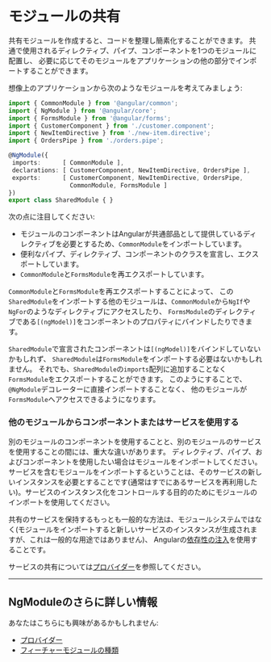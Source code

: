 # モジュールの共有

共有モジュールを作成すると、コードを整理し簡素化することができます。
共通で使用されるディレクティブ、パイプ、コンポーネントを1つのモジュールに配置し、
必要に応じてそのモジュールをアプリケーションの他の部分でインポートすることができます。

想像上のアプリケーションから次のようなモジュールを考えてみましょう:


```typescript
import { CommonModule } from '@angular/common';
import { NgModule } from '@angular/core';
import { FormsModule } from '@angular/forms';
import { CustomerComponent } from './customer.component';
import { NewItemDirective } from './new-item.directive';
import { OrdersPipe } from './orders.pipe';

@NgModule({
 imports:      [ CommonModule ],
 declarations: [ CustomerComponent, NewItemDirective, OrdersPipe ],
 exports:      [ CustomerComponent, NewItemDirective, OrdersPipe,
                 CommonModule, FormsModule ]
})
export class SharedModule { }
```

次の点に注目してください:

* モジュールのコンポーネントはAngularが共通部品として提供しているディレクティブを必要とするため、`CommonModule`をインポートしています。
* 便利なパイプ、ディレクティブ、コンポーネントのクラスを宣言し、エクスポートしています。
* `CommonModule`と`FormsModule`を再エクスポートしています。

`CommonModule`と`FormsModule`を再エクスポートすることによって、
この`SharedModule`をインポートする他のモジュールは、`CommonModule`から`NgIf`や`NgFor`のようなディレクティブにアクセスしたり、
`FormsModule`のディレクティブである`[(ngModel)]`をコンポーネントのプロパティにバインドしたりできます。

`SharedModule`で宣言されたコンポーネントは`[(ngModel)]`をバインドしていないかもしれず、
`SharedModule`は`FormsModule`をインポートする必要はないかもしれません。
それでも、`SharedModule`の`imports`配列に追加することなく`FormsModule`をエクスポートすることができます。
このようにすることで、
`@NgModule`デコレーターに直接インポートすることなく、
他のモジュールが`FormsModule`へアクセスできるようになります。

### 他のモジュールからコンポーネントまたはサービスを使用する

別のモジュールのコンポーネントを使用することと、別のモジュールのサービスを使用することの間には、重大な違いがあります。
ディレクティブ、パイプ、およびコンポーネントを使用したい場合はモジュールをインポートしてください。
サービスを含むモジュールをインポートするということは、そのサービスの新しいインスタンスを必要とすることです(通常はすでにあるサービスを再利用したい)。サービスのインスタンス化をコントロールする目的のためにモジュールのインポートを使用してください。

共有のサービスを保持するもっとも一般的な方法は、モジュールシステムではなく(モジュールをインポートすると新しいサービスのインスタンスが生成されますが、これは一般的な用途ではありません)、
Angularの[依存性の注入](guide/dependency-injection)を使用することです。

サービスの共有については[プロバイダー](guide/providers)を参照してください。


<hr />

## NgModuleのさらに詳しい情報

あなたはこちらにも興味があるかもしれません:
* [プロバイダー](guide/providers)
* [フィーチャーモジュールの種類](guide/module-types)

